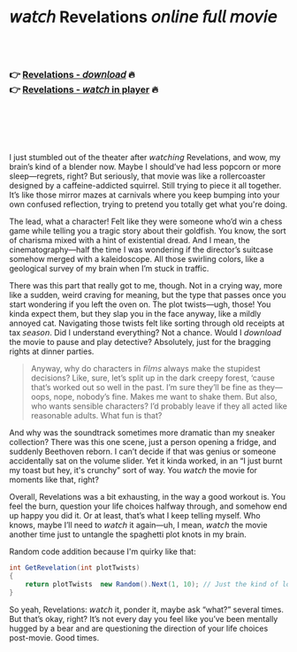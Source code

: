 <h1>𝘸𝘢𝘵𝘤𝘩 Revelations 𝘰𝘯𝘭𝘪𝘯𝘦 𝘧𝘶𝘭𝘭 𝘮𝘰𝘷𝘪𝘦</h1>


<br><br>

<h3>👉 <a href="https://Demonds-londphilinwee1972.github.io/fmpduindvr/">Revelations - 𝘥𝘰𝘸𝘯𝘭𝘰𝘢𝘥</a> 🔥<br>
👉 <a href="https://Demonds-londphilinwee1972.github.io/fmpduindvr/">Revelations - 𝘸𝘢𝘵𝘤𝘩 in player</a> 🔥
</h3>



<br><br><br><br>


I just stumbled out of the theater after 𝘸𝘢𝘵𝘤𝘩𝘪𝘯𝘨 Revelations, and wow, my brain’s kind of a blender now. Maybe I should’ve had less popcorn or more sleep—regrets, right? But seriously, that movie was like a rollercoaster designed by a caffeine-addicted squirrel. Still trying to piece it all together. It’s like those mirror mazes at carnivals where you keep bumping into your own confused reflection, trying to pretend you totally get what you're doing.

The lead, what a character! Felt like they were someone who’d win a chess game while telling you a tragic story about their goldfish. You know, the sort of charisma mixed with a hint of existential dread. And I mean, the cinematography—half the time I was wondering if the director’s suitcase somehow merged with a kaleidoscope. All those swirling colors, like a geological survey of my brain when I’m stuck in traffic.

There was this part that really got to me, though. Not in a crying way, more like a sudden, weird craving for meaning, but the type that passes once you start wondering if you left the oven on. The plot twists—ugh, those! You kinda expect them, but they slap you in the face anyway, like a mildly annoyed cat. Navigating those twists felt like sorting through old receipts at tax 𝘴𝘦𝘢𝘴𝘰𝘯. Did I understand everything? Not a chance. Would I 𝘥𝘰𝘸𝘯𝘭𝘰𝘢𝘥 the movie to pause and play detective? Absolutely, just for the bragging rights at dinner parties.

> Anyway, why do characters in 𝘧𝘪𝘭𝘮𝘴 always make the stupidest decisions? Like, sure, let’s split up in the dark creepy forest, ‘cause that’s worked out so well in the past. I’m sure they’ll be fine as they—oops, nope, nobody’s fine. Makes me want to shake them. But also, who wants sensible characters? I’d probably leave if they all acted like reasonable adults. What fun is that?

And why was the soundtrack sometimes more dramatic than my sneaker collection? There was this one scene, just a person opening a fridge, and suddenly Beethoven reborn. I can’t decide if that was genius or someone accidentally sat on the volume slider. Yet it kinda worked, in an “I just burnt my toast but hey, it's crunchy” sort of way. You 𝘸𝘢𝘵𝘤𝘩 the movie for moments like that, right?

Overall, Revelations was a bit exhausting, in the way a good workout is. You feel the burn, question your life choices halfway through, and somehow end up happy you did it. Or at least, that’s what I keep telling myself. Who knows, maybe I’ll need to 𝘸𝘢𝘵𝘤𝘩 it again—uh, I mean, 𝘸𝘢𝘵𝘤𝘩 the movie another time just to untangle the spaghetti plot knots in my brain.

Random code addition because I'm quirky like that:

```csharp
int GetRevelation(int plotTwists)
{
    return plotTwists  new Random().Next(1, 10); // Just the kind of logic you find in the movie
}
```

So yeah, Revelations: 𝘸𝘢𝘵𝘤𝘩 it, ponder it, maybe ask “what?” several times. But that’s okay, right? It’s not every day you feel like you’ve been mentally hugged by a bear and are questioning the direction of your life choices post-movie. Good times.

